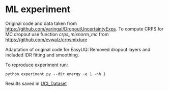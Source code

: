 # ML experiment

Original code and data taken from https://github.com/yaringal/DropoutUncertaintyExps. To compute CRPS for MC dropout use function *crps_mixnorm_mc* from https://github.com/evwalz/crpsmixture 

Adaptation of original code for EasyUQ: Removed dropout layers and included IDR fitting and smoothing. 

To reproduce experiment run:

``` python experiment.py --dir energy -e 1 -nh 1 ```

Results saved in [UCI_Dataset](https://github.com/evwalz/easyuq/tree/main/ML_example/UCI_Datasets)
